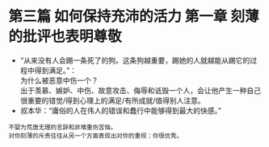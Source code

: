 # 第三篇 如何保持充沛的活力 第一章 刻薄的批评也表明尊敬
- “从来没有人会踢一条死了的狗。这条狗越重要，踢她的人就越能从踢它的过程中得到满足。”：  
为什么被恶意中伤一个？    
出于羡慕、嫉妒、中伤、故意攻击、侮辱和诋毁一个人，会让他产生一种自己很重要的错觉/得到心理上的满足/有所成就/值得别人注意。
- 叔本华：“庸俗的人在伟人的错误和蠢行中能够得到最大的快感。”
```
不娿为荒唐无理的言辞和非难重伤苦恼。
对你刻薄的斥责往往从另一个方面表现出对你的重视：你很优秀。
```